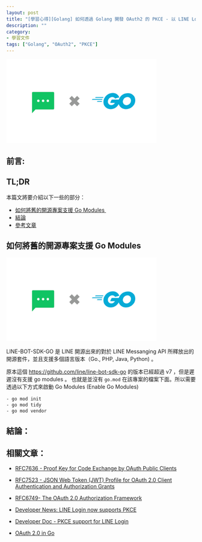 ```yaml
---
layout: post
title: "[學習心得][Golang] 如何透過 Golang 開發 OAuth2 的 PKCE - 以 LINE Login SDK 為例"
description: ""
category: 
- 學習文件
tags: ["Golang", "OAuth2", "PKCE"]
---
```


<img src="../images/2021/Go_SDK.png" width="400px">



## 前言:








## TL;DR 

本篇文將要介紹以下一些的部分：

- <a href="#legacy-support-go-modules">如何將舊的開源專案支援 Go Modules </a>
- <a href="#summary">結論</a>
- <a href="#refer">參考文章</a>
  


## 如何將舊的開源專案支援 Go Modules 

<a id="legacy-support-go-modules"></a>

<img src="../images/2021/Go_SDK.png" width="400px">

LINE-BOT-SDK-GO 是 LINE 開源出來的對於 LINE Messanging API 所釋放出的開源套件，並且支援多個語言版本（Go., PHP, Java, Python) 。 

原本這個 https://github.com/line/line-bot-sdk-go 的版本已經超過 v7 ，但是遲遲沒有支援 go modules 。 也就是並沒有 `go.mod` 在該專案的檔案下面。所以需要透過以下方式來啟動 Go Modules (Enable Go Modules)

```
- go mod init
- go mod tidy
- go mod vendor
```




## 結論：

<a id="summary"></a>





## 相關文章：
<a id="refer"></a>

- [RFC7636 -  Proof Key for Code Exchange by OAuth Public Clients](https://tools.ietf.org/html/rfc7636)

- [RFC7523 - JSON Web Token (JWT) Profile for OAuth 2.0 Client Authentication and Authorization Grants](https://tools.ietf.org/html/rfc7523)

- [RFC6749- The OAuth 2.0 Authorization Framework](https://tools.ietf.org/html/rfc6749)

-  [Developer News: LINE Login now supports PKCE](https://developers.line.biz/en/news/2021/04/09/line-login-pkce-support/)

- [Developer Doc - PKCE support for LINE Login](https://developers.line.biz/en/docs/line-login/integrate-pkce/#how-to-integrate-pkce)

- [OAuth 2.0 in Go](https://levelup.gitconnected.com/oauth-2-0-in-go-846b257d32b4)
